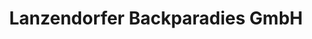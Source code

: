 ---
title: "Lanzendorfer Backparadies GmbH"
url: /bindlach/lanzendorfer-backparadies-gmbh/
shop: Bäckerei
---